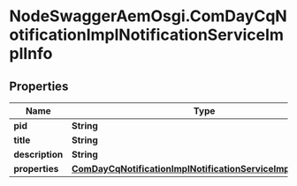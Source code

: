 # NodeSwaggerAemOsgi.ComDayCqNotificationImplNotificationServiceImplInfo

## Properties

Name | Type | Description | Notes
------------ | ------------- | ------------- | -------------
**pid** | **String** |  | [optional] 
**title** | **String** |  | [optional] 
**description** | **String** |  | [optional] 
**properties** | [**ComDayCqNotificationImplNotificationServiceImplProperties**](ComDayCqNotificationImplNotificationServiceImplProperties.md) |  | [optional] 


